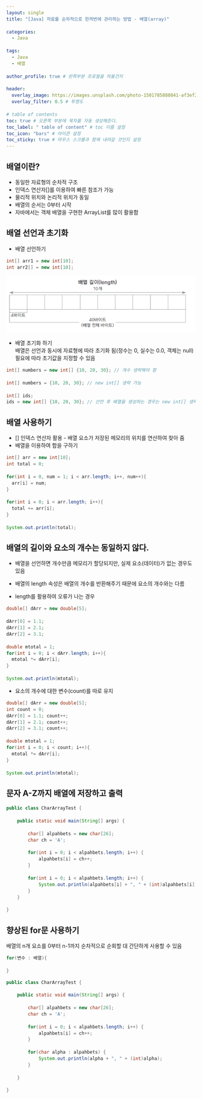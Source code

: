 ```yaml
---
layout: single
title: "[Java] 자료를 순차적으로 한꺼번에 관리하는 방법 - 배열(array)"

categories:
  - Java

tags:
  - Java
  - 배열

author_profile: true # 왼쪽부분 프로필을 띄울건지

header:
  overlay_image: https://images.unsplash.com/photo-1501785888041-af3ef285b470?ixlib=rb-1.2.1&ixid=eyJhcHBfaWQiOjEyMDd9&auto=format&fit=crop&w=1350&q=80
  overlay_filter: 0.5 # 투명도

# table of contents
toc: true # 오른쪽 부분에 목차를 자동 생성해준다.
toc_label: " table of content" # toc 이름 설정
toc_icon: "bars" # 아이콘 설정
toc_sticky: true # 마우스 스크롤과 함께 내려갈 것인지 설정
---
```


## 배열이란?

- 동일한 자료형의 순차적 구조
- 인덱스 연산자[]를 이용하여 빠른 참조가 가능
- 물리적 위치와 논리적 위치가 동일
- 배열의 순서는 0부터 시작
- 자바에서는 객체 배열을 구현한 ArrayList를 많이 활용함

## 배열 선언과 초기화

- 배열 선언하기

```java
int[] arr1 = new int[10];
int arr2[] = new int[10];
```

![배열초기화](../../../../images/java/배열초기화.png)

- 배열 초기화 하기  
  배열은 선언과 동시에 자료형에 따라 초기화 됨(정수는 0, 실수는 0.0, 객체는 null)  
  필요에 따라 초기값을 지정할 수 있음

```java
int[] numbers = new int[] {10, 20, 30}; // 개수 생략해야 함

int[] numbers = {10, 20, 30}; // new int[] 생략 가능

int[] ids;
ids = new int[] {10, 20, 30}; // 선언 후 배열을 생성하는 경우는 new int[] 생략할 수 없음
```

## 배열 사용하기

- [] 인덱스 연산자 활용 - 배열 요소가 저장된 메모리의 위치를 연산하여 찾아 줌
- 배열을 이용하여 합을 구하기

```java
int[] arr = new int[10];
int total = 0;

for(int i = 0, num = 1; i < arr.length; i++, num++){
  arr[i] = num;
}

for(int i = 0; i < arr.length; i++){
  total += arr[i];
}

System.out.println(total);
```

## 배열의 길이와 요소의 개수는 동일하지 않다.

- 배열을 선언하면 개수만큼 메모리가 할당되지만, 실제 요소(데이터)가 없는 경우도 있음
- 배열의 length 속성은 배열의 개수를 반환해주기 때문에 요소의 개수와는 다름

- length를 활용하여 오류가 나는 경우

```java
double[] dArr = new double[5];

dArr[0] = 1.1;
dArr[1] = 2.1;
dArr[2] = 3.1;

double mtotal = 1;
for(int i = 0; i < dArr.length; i++){
  mtotal *= dArr[i];
}

System.out.println(mtotal);
```

- 요소의 개수에 대한 변수(count)를 따로 유지

```java
double[] dArr = new double[5];
int count = 0;
dArr[0] = 1.1; count++;
dArr[1] = 2.1; count++;
dArr[2] = 3.1; count++;

double mtotal = 1;
for(int i = 0; i < count; i++){
  mtotal *= dArr[i];
}

System.out.println(mtotal);
```

## 문자 A-Z까지 배열에 저장하고 출력

```java
public class CharArrayTest {

	public static void main(String[] args) {

		char[] alpahbets = new char[26];
		char ch = 'A';

		for(int i = 0; i < alpahbets.length; i++) {
			alpahbets[i] = ch++;
		}

		for(int i = 0; i < alpahbets.length; i++) {
			System.out.println(alpahbets[i] + ", " + (int)alpahbets[i]);
		}
	}

}

```

## 향상된 for문 사용하기

배열의 n개 요소를 0부터 n-1까지 순차적으로 순회할 대 간단하게 사용할 수 있음

```java
for(변수 : 배열){

}
```

```java
public class CharArrayTest {

	public static void main(String[] args) {

		char[] alpahbets = new char[26];
		char ch = 'A';

		for(int i = 0; i < alpahbets.length; i++) {
			alpahbets[i] = ch++;
		}

		for(char alpha : alpahbets) {
			System.out.println(alpha + ", " + (int)alpha);
		}

	}

}

```
